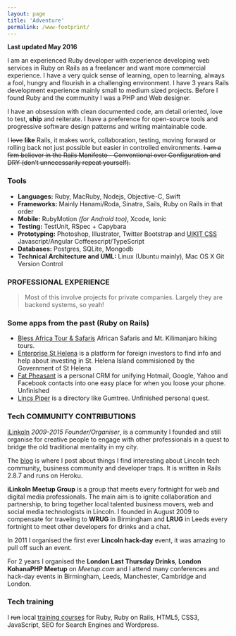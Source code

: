 ```yaml
---
layout: page
title: 'Adventure'
permalink: /www-footprint/
---
```

**Last updated May 2016**

I am an experienced Ruby developer with experience developing web services in Ruby on Rails as a freelancer and want more commercial experience. I have a very quick sense of learning, open to learning, always a fool, hungry and flourish in a challenging environment. I have 3 years Rails development experience mainly small to medium sized projects. Before I found Ruby and the community I was a PHP and Web designer.

I have an obsession with clean documented code, am detail oriented, love to test, **ship** and reiterate. I have a preference for open-source tools and progressive software design patterns and writing maintainable code.

I <del>love</del> **like** Rails, it makes work, collaboration, testing, moving forward or rolling back not just possible but easier in controlled environments. <del>I am a firm believer in the Rails Manifesto - Conventional over Configuration and DRY (don’t unnecessarily repeat yourself).</del>

### Tools
- **Languages:** Ruby, MacRuby, Nodejs, Objective-C, Swift
- **Frameworks:** Mainly Hanami/Roda, Sinatra, Sails, Ruby on Rails in that order
- **Mobile:** RubyMotion _(for Android too)_, Xcode, Ionic
- **Testing:** TestUnit, RSpec + Capybara
- **Prototyping:** Photoshop, Illustrator, Twitter Bootstrap and [UIKIT CSS](http://getuikit.com)
Javascript/Angular Coffeescript/TypeScript
- **Databases:** Postgres, SQLite, Mongodb
- **Technical Architecture and UML:** Linux (Ubuntu mainly), Mac OS X
Git Version Control


### PROFESSIONAL EXPERIENCE

> Most of this involve projects for private companies. Largely they are backend systems, so yeah!

### Some apps from the past (Ruby on Rails)
- [Bless Africa Tour & Safaris](http://bats.herokuapp.com/) African Safaris and Mt. Kilimanjaro hiking tours.
- [Enterprise St Helena](http://esthelena.herokuapp.com/) is a platform for foreign investors to find info and help about investing in St. Helena Island commisioned by the Government of St Helena
- [Fat Pheasant](http://fatpheasant.herokuapp.com/) is a personal CRM for unifying Hotmail, Google, Yahoo and Facebook contacts into one easy place for when you loose your phone. Unfinished
- [Lincs Piper](http://lincspiper.co.uk/) is a directory like Gumtree. Unfinished personal quest.

### Tech COMMUNITY CONTRIBUTIONS
[iLinkoln](http://ilinkoln.org/) *2009-2015 Founder/Organiser*, is a community I founded and still organise for creative people to engage with other professionals in a quest to bridge the old traditional mentality in my city.

The [blog](https://cold-planet-102.herokuapp.com/) is where I post about things I find interesting about Lincoln tech community, business community and developer traps. It is written in Rails 2.8.7 and runs on Heroku.

**iLinkoln Meetup Group** is a group that meets every fortnight for web and digital media professionals. The main aim is to ignite collaboration and partnership, to bring together local talented business movers, web and social media technologists in Lincoln. I founded in August 2009 to compensate for traveling to **WRUG** in Birmingham and **LRUG** in Leeds every fortnight to meet other developers for drinks and a chat.

In 2011 I organised the first ever **Lincoln hack-day** event, it was amazing to pull off such an event.

For 2 years I organised the **London Last Thursday Drinks**, **London KohanaPHP Meetup** on *Meetup.com* and I attend many conferences and hack-day events in Birmingham, Leeds, Manchester, Cambridge and London.

### Tech training
I <del>run</del> local [training courses](http://indexdohtml.co.uk/) for Ruby, Ruby on Rails, HTML5, CSS3, JavaScript, SEO for Search Engines and Wordpress.
